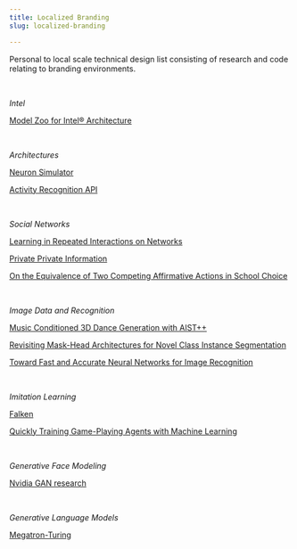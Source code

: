 ```yaml
---
title: Localized Branding
slug: localized-branding

---
```

Personal to local scale technical design list consisting of research and code relating to branding environments.

<br>

_Intel_

[Model Zoo for Intel® Architecture](https://github.com/IntelAI/models)

<br>

_Architectures_

[Neuron Simulator](https://github.com/neuronsimulator/nrn "Neuron Simulator")

[Activity Recognition API](https://developers.google.com/location-context/activity-recognition)

<br>

_Social Networks_

[Learning in Repeated Interactions on Networks](https://arxiv.org/pdf/2112.14265.pdf "Learning in Repeated Interactions on Networks")

[Private Private Information](https://arxiv.org/pdf/2112.14356.pdf "Private Private Information")

[On the Equivalence of Two Competing Affirmative Actions in School Choice](https://arxiv.org/pdf/2112.14074.pdf "On the Equivalence of Two Competing Affirmative Actions in School Choice")

<br>

_Image Data and Recognition_

[Music Conditioned 3D Dance Generation with AIST++](https://ai.googleblog.com/2021/09/music-conditioned-3d-dance-generation.html "Music Conditioned 3D Dance Generation with AIST++")

[Revisiting Mask-Head Architectures for Novel Class Instance Segmentation](https://ai.googleblog.com/2021/09/revisiting-mask-head-architectures-for.html)

[Toward Fast and Accurate Neural Networks for Image Recognition](https://ai.googleblog.com/2021/09/toward-fast-and-accurate-neural.html "Toward Fast and Accurate Neural Networks for Image Recognition")

<br>

_Imitation Learning_

[Falken](google-research/falken "Falken")

[Quickly Training Game-Playing Agents with Machine Learning](https://ai.googleblog.com/2021/06/quickly-training-game-playing-agents.html "Quickly Training Game-Playing Agents with Machine Learning")

<br>

_Generative Face Modeling_

[Nvidia GAN research](https://nvlabs.github.io/stylegan2/versions.html "Nvidia GAN research")

<br>

_Generative Language Models_

[Megatron-Turing](https://www.microsoft.com/en-us/research/blog/using-deepspeed-and-megatron-to-train-megatron-turing-nlg-530b-the-worlds-largest-and-most-powerful-generative-language-model/?utm_campaign=Sunday%20Newsletter&utm_medium=email&_hsmi=172072722&_hsenc=p2ANqtz-_E4S7ptx_cGkDhyc1bJ1Sn2LVypGh3lFxs-LXIbU-n41wZh3Mbe4hFOyXsIyGgiCgXPCbkEdaxtfDULJox7lGqi-WjwA&utm_content=172072722&utm_source=hs_email "Megatron-Turing")

<br>